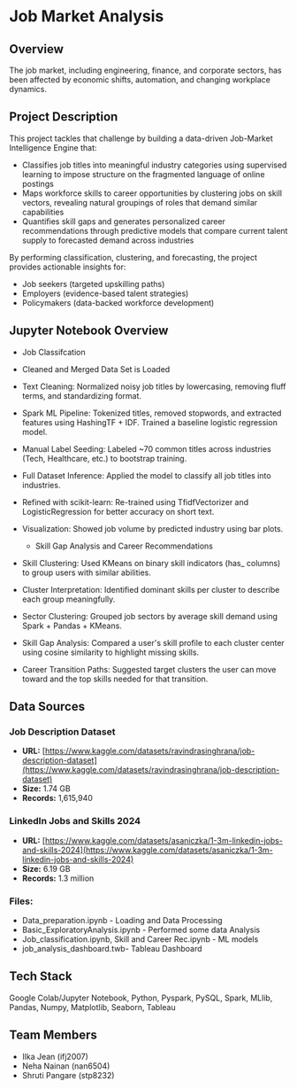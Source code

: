 # Job Market Analysis

## Overview
The job market, including engineering, finance, and corporate sectors, has been affected by economic shifts, automation, and changing workplace dynamics.

## Project Description
This project tackles that challenge by building a data-driven Job-Market Intelligence Engine that:
- Classifies job titles into meaningful industry categories using supervised learning to impose structure on the fragmented language of online postings
- Maps workforce skills to career opportunities by clustering jobs on skill vectors, revealing natural groupings of roles that demand similar capabilities
- Quantifies skill gaps and generates personalized career recommendations through predictive models that compare current talent supply to forecasted demand across industries

By performing classification, clustering, and forecasting, the project provides actionable insights for:
- Job seekers (targeted upskilling paths)
- Employers (evidence-based talent strategies)
- Policymakers (data-backed workforce development)

## Jupyter Notebook Overview
  * Job Classifcation
- Cleaned and Merged Data Set is Loaded
- Text Cleaning: Normalized noisy job titles by lowercasing, removing fluff terms, and standardizing format.
- Spark ML Pipeline: Tokenized titles, removed stopwords, and extracted features using HashingTF + IDF. Trained a baseline logistic regression model.
- Manual Label Seeding: Labeled ~70 common titles across industries (Tech, Healthcare, etc.) to bootstrap training.
- Full Dataset Inference: Applied the model to classify all job titles into industries.
- Refined with scikit-learn: Re-trained using TfidfVectorizer and LogisticRegression for better accuracy on short text.
- Visualization: Showed job volume by predicted industry using bar plots.



  * Skill Gap Analysis and Career Recommendations
- Skill Clustering: Used KMeans on binary skill indicators (has_ columns) to group users with similar abilities.
- Cluster Interpretation: Identified dominant skills per cluster to describe each group meaningfully.
- Sector Clustering: Grouped job sectors by average skill demand using Spark + Pandas + KMeans.
- Skill Gap Analysis: Compared a user's skill profile to each cluster center using cosine similarity to highlight missing skills.
- Career Transition Paths: Suggested target clusters the user can move toward and the top skills needed for that transition.

## Data Sources

### Job Description Dataset
- **URL:** [https://www.kaggle.com/datasets/ravindrasinghrana/job-description-dataset](https://www.kaggle.com/datasets/ravindrasinghrana/job-description-dataset)
- **Size:** 1.74 GB
- **Records:** 1,615,940

### LinkedIn Jobs and Skills 2024
- **URL:** [https://www.kaggle.com/datasets/asaniczka/1-3m-linkedin-jobs-and-skills-2024](https://www.kaggle.com/datasets/asaniczka/1-3m-linkedin-jobs-and-skills-2024)
- **Size:** 6.19 GB
- **Records:** 1.3 million

### Files:
- Data_preparation.ipynb - Loading and Data Processing
- Basic_ExploratoryAnalysis.ipynb - Performed some data Analysis
- Job_classification.ipynb, Skill and Career Rec.ipynb - ML models
- job_analysis_dashboard.twb- Tableau Dashboard


## Tech Stack
Google Colab/Jupyter Notebook, Python, Pyspark, PySQL, Spark, MLlib, Pandas, Numpy, Matplotlib, Seaborn, Tableau

## Team Members
- Ilka Jean (ifj2007)
- Neha Nainan (nan6504)
- Shruti Pangare (stp8232)
